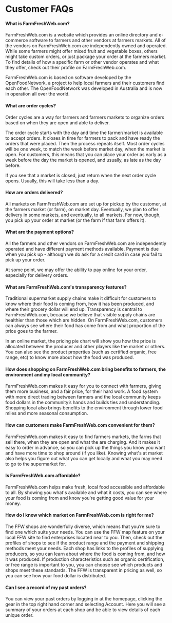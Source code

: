 # Customer FAQs

#### What is FarmFreshWeb.com?

FarmFreshWeb.com is a website which provides an online directory and e-commerce software to farmers and other vendors at farmers markets. All of the vendors on FarmFreshWeb.com are independently owned and operated. While some farmers might offer mixed fruit and vegetable boxes, others might take custom orders, or just package your order at the farmers market. To find details of how a specific farm or other vendor operates and what they offer, check out their profile on FarmFreshWeb.com.

FarmFreshWeb.com is based on software developed by the OpenFoodNetwork, a project to help local farmers and their customers find each other.  The OpenFoodNetwork was developed in Australia and is now in operation all over the world.

#### What are order cycles?

Order cycles are a way for farmers and farmers markets to organize orders based on when they are open and able to deliver.

The order cycle starts with the day and time the farmer/market is available to accept orders. It closes in time for farmers to pack and have ready the orders that were placed. Then the process repeats itself. Most order cycles will be one week, to match the week before market day, when the market is open. For customers, this means that you can place your order as early as a week before the day the market is opened, and usually, as late as the day before.

If you see that a market is closed, just return when the next order cycle opens.  Usually, this will take less than a day.

#### How are orders delivered?

All markets on FarmFreshWeb.com are set up for pickup by the customer, at the farmers market \(or farm\), on market day.  Eventually, we plan to offer delivery in some markets, and eventually, to all markets.  For now, though, you pick up your order at market \(or the farm if that farm offers it\).

#### What are the payment options?

All the farmers and other vendors on FarmFreshWeb.com are independently operated and have different payment methods available. Payment is due when you pick up - although we do ask for a credit card in case you fail to pick up your order.

At some point, we may offer the ability to pay online for your order, especially for delivery orders.

#### What are FarmFreshWeb.com's transparency features?

Traditional supermarket supply chains make it difficult for customers to know where their food is coming from, how it has been produced, and where their grocery dollar will end up. Transparency is central to FarmFreshWeb.com, because we believe that visible supply chains are healthier than those which are hidden. On FarmFreshWeb.com, customers can always see where their food has come from and what proportion of the price goes to the farmer.

In an online market, the  pricing pie chart will show you how the price is allocated between the producer and other players like the market or others. You can also see the product properties \(such as certified organic, free range, etc\) to know more about how the food was produced.

#### How does shopping on FarmFreshWeb.com bring benefits to farmers, the environment and my local community?

FarmFreshWeb.com makes it easy for you to connect with farmers, giving them more business, and a fair price, for their hard work. A food system with more direct trading between farmers and the local community keeps food dollars in the community’s hands and builds ties and understanding. Shopping local also brings benefits to the environment through lower food miles and more seasonal consumption.

#### How can customers make FarmFreshWeb.com convenient for them?

FarmFreshWeb.com makes it easy to find farmers markets, the farms that sell there, when they are open and what the are charging.  And it makes it easy to order in advance, so you can pick up the things you know you want and have more time to shop around \(if you like\).  Knowing what's at market also helps you figure out what you can get locally and what you may need to go to the supermarket for.

#### Is FarmFreshWeb.com affordable?

FarmFreshWeb.com helps make fresh, local food accessible and affordable to all. By showing you what's available and what it costs, you can see where your food is coming from and know you're getting good value for your money.

#### How do I know which market on FarmFreshWeb.com is right for me?

The FFW shops are wonderfully diverse, which means that you’re sure to find one which suits your needs. You can use the FFW map feature on your local FFW site to find enterprises located near to you. Then, check out the profiles of shops to see if the product range and the payment and shipping methods meet your needs. Each shop has links to the profiles of supplying producers, so you can learn about where the food is coming from, and how it was produced. If production characteristics such as organic certification, or free range is important to you, you can choose see which products and shops meet these standards. The FFW is transparent in pricing as well, so you can see how your food dollar is distributed.

#### Can I see a record of my past orders?

You can view your past orders by logging in at the homepage, clicking the gear in the top right hand corner and selecting Account. Here you will see a summary of your orders at each shop and be able to view details of each unique order.


